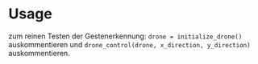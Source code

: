 # Usage

zum reinen Testen der Gestenerkennung:
`drone = initialize_drone()` auskommentieren und
`drone_control(drone, x_direction, y_direction)` auskommentieren.
